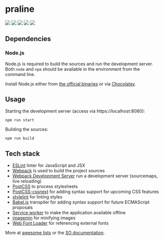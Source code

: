 # praline

[![][standard_badge]][standard] [![][stylelint_standard_badge]][stylelint_standard] [![][bithound_badge]][bithound] [![][bithound_dependencies_badge]][bithound_dependencies] [![][bithound_dev_dependencies_badge]][bithound_dev_dependencies]

## Dependencies

### Node.js

Node.js is required to build the sources and run the development server. Both `node` and `npm` should be available in the environment from the command line.

Install Node.js either from [the official binaries][nodejs] or via [Chocolatey][chocolatey].

## Usage

Starting the development server (access via https://localhost:8080):

```
npm run start
```

Building the sources:

```
npm run build
```

## Tech stack

- [ESLint][eslint] linter for JavaScript and JSX
- [Webpack][webpack] is used to build the project sources
- [Webpack Development Server][webpack_dev_server] run a development server (sourcemaps, live reloading)
- [PostCSS][postcss] to process stylesheets
- [PostCSS-cssnext][cssnext] for adding syntax support for upcoming CSS features
- [stylelint][stylelint] for linting styles
- [Babel.js][babeljs] transpiler for adding syntax support for future ECMAScript proposals
- [Service worker][service_worker] to make the application available offline
- [imagemin][imagemin] for minifying images
- [Web Font Loader][webfontloader] for referencing external fonts

More at [awesome lists][awesome] or the [SO documentation][documentation].

[awesome]: https://github.com/sindresorhus/awesome-sass
[babeljs]: https://babeljs.io/
[chocolatey]: https://chocolatey.org/packages/nodejs
[cssnext]: http://cssnext.io/
[documentation]: stackoverflow.com/documentation
[eslint]: http://eslint.org/
[imagemin]: https://github.com/imagemin/imagemin
[nodejs]: https://nodejs.org/en/
[postcss]: https://github.com/postcss/postcss
[service_worker]: https://developer.mozilla.org/en-US/docs/Web/API/Service_Worker_API
[standard]: http://standardjs.com/
[standard_badge]: https://img.shields.io/badge/code%20style-standard-brightgreen.svg
[stylelint]: https://github.com/stylelint/stylelint-config-standard
[stylelint_standard]: https://github.com/stylelint/stylelint-config-standard#stylelint-config-standard
[stylelint_standard_badge]: https://img.shields.io/badge/stylelint-standard-green.svg
[webfontloader]: https://github.com/typekit/webfontloader
[webpack]: http://webpack.github.io/
[webpack_dev_server]: https://webpack.github.io/docs/webpack-dev-server.html

[bithound]: https://www.bithound.io/github/nevenagaj/praline
[bithound_badge]: https://www.bithound.io/github/nevenagaj/praline/badges/score.svg
[bithound_dependencies]: https://www.bithound.io/github/nevenagaj/praline/master/dependencies/npm
[bithound_dependencies_badge]: https://www.bithound.io/github/nevenagaj/praline/badges/dependencies.svg
[bithound_dev_dependencies]: https://www.bithound.io/github/nevenagaj/praline/master/dependencies/npm
[bithound_dev_dependencies_badge]: https://www.bithound.io/github/nevenagaj/praline/badges/devDependencies.svg

